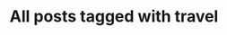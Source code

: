 ---
layout: tag
title: "All posts tagged with travel"
permalink: /weblog/tags/travel/
taxonomy: travel
---